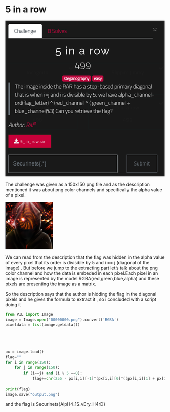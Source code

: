 # 5 in a row

<img src="https://github.com/Malek-Zaag/CTF-Writeups/blob/main/Securinets%20MiniCTF%202k22/foren/5%20in%20a%20row/1_L4TvlSS56J_Qpqyd_wFkIA.png">

The challenge was given as a 150x150 png file and as the description mentioned it was about png color channels and specifically the alpha value of a pixel.

<img src="https://github.com/Malek-Zaag/CTF-Writeups/blob/main/Securinets%20MiniCTF%202k22/foren/4%20in%20a%20row/1_wXgoEdJu-twI8R4gFJWrkg.png">

We can read from the description that the flag was hidden in the alpha value of every pixel that its order is divisible by 5 and i == j (diagonal of the image) . But before we jump to the extracting part let’s talk about the png color channel and how the data is embeded in each pixel.Each pixel in an image is represented by the model RGBA(red,green,blue,alpha) and these pixels are presenting the image as a matrix.

So the description says that the author is hidding the flag in the diagonal pixels and he gives the formula to extract it , so i concluded with a script doing it

```python
from PIL import Image
image = Image.open("00000000.png").convert('RGBA')
pixeldata = list(image.getdata())




px = image.load()
flag=""
for i in range(150):
    for j in range(150):
        if (i==j) and (i % 5 ==0):
            flag+=chr(255 - px[i,i][-1]^(px[i,i][0]^((px[i,i][1] + px[i,i][2])%3)))

print(flag)
image.save("output.png")
```

and the flag is Securinets{AlpH4_1S_vEry_H4rD}
